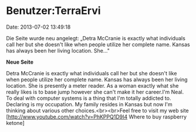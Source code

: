 Benutzer:TerraErvi
==================

Date: 2013-07-02 13:49:18

Die Seite wurde neu angelegt: „Detra McCranie is exactly what
individuals call her but she doesn\'t like when people utilize her
complete name. Kansas has always been her living location. She..."

**Neue Seite**

<div>

Detra McCranie is exactly what individuals call her but she doesn\'t
like when people utilize her complete name. Kansas has always been her
living location. She is presently a meter reader. As a woman exactly
what she really likes is to base jump however she can\'t make it her
career.I\'m Neal. To deal with computer systems is a thing that I\'m
totally addicted to. Declaring is my occupation. My family resides in
Kansas but now I\'m thinking about various other
choices.\<br\>\<br\>Feel free to visit my web site
\[http://www.youtube.com/watch?v=PhKPPQ1D9I4 Where to buy raspberry
ketone\]

</div>
